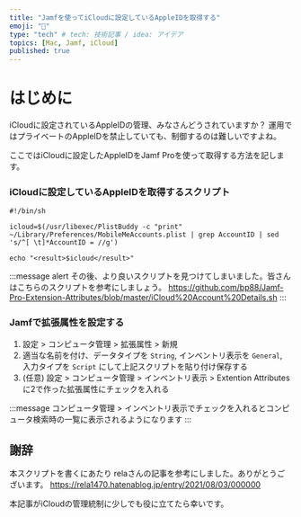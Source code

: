 ```yaml
---
title: "Jamfを使ってiCloudに設定しているAppleIDを取得する"
emoji: "🍎"
type: "tech" # tech: 技術記事 / idea: アイデア
topics: [Mac, Jamf, iCloud]
published: true
---
```


# はじめに
iCloudに設定されているAppleIDの管理、みなさんどうされていますか？
運用ではプライベートのAppleIDを禁止していても、制御するのは難しいですよね。

ここではiCloudに設定したAppleIDをJamf Proを使って取得する方法を記します。

### iCloudに設定しているAppleIDを取得するスクリプト

```
#!/bin/sh

icloud=$(/usr/libexec/PlistBuddy -c "print" ~/Library/Preferences/MobileMeAccounts.plist | grep AccountID | sed 's/^[ \t]*AccountID = //g')

echo "<result>$icloud</result>"
```
:::message alert
その後、より良いスクリプトを見つけてしまいました。皆さんはこちらのスクリプトを参考にしましょう。
https://github.com/bp88/Jamf-Pro-Extension-Attributes/blob/master/iCloud%20Account%20Details.sh
:::


### Jamfで拡張属性を設定する

1. 設定 > コンピュータ管理 > 拡張属性 > 新規
2. 適当な名前を付け、データタイプを `String`, インベントリ表示を `General`, 入力タイプを `Script` にして上記スクリプトを貼り付け保存する
3. (任意) 設定 > コンピュータ管理 > インベントリ表示 > Extention Attributes に2で作った拡張属性にチェックを入れる

:::message
コンピュータ管理 > インベントリ表示でチェックを入れるとコンピュータ検索時の一覧に表示されるようになります
:::



## 謝辞
本スクリプトを書くにあたり relaさんの記事を参考にしました。ありがとうございます。
https://rela1470.hatenablog.jp/entry/2021/08/03/000000

本記事がiCloudの管理統制に少しでも役に立てたら幸いです。
